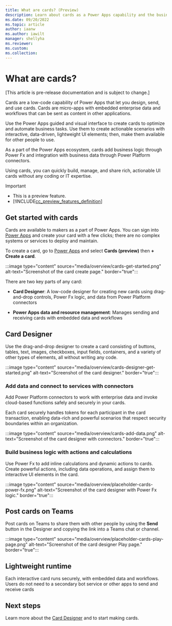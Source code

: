 ```yaml
---
title: What are cards? (Preview)
description: Learn about cards as a Power Apps capability and the business problems they can help you solve.
ms.date: 09/20/2022
ms.topic: article
author: iaanw
ms.author: iawilt
manager: shellyha
ms.reviewer: 
ms.custom: 
ms.collection: 
---
```


# What are cards?

[This article is pre-release documentation and is subject to change.]

Cards are a low-code capability of Power Apps that let you design, send, and use cards. Cards are micro-apps with embedded enterprise data and workflows that can be sent as content in other applications.

Use the Power Apps guided and visual interface to create cards to optimize and automate business tasks. Use them to create actionable scenarios with interactive, data-driven, lightweight UI elements; then, make them available for other people to use.

As a part of the Power Apps ecosystem, cards add business logic through Power Fx and integration with business data through Power Platform connectors.

Using cards, you can quickly build, manage, and share rich, actionable UI cards without any coding or IT expertise.

> [!IMPORTANT]
> - This is a preview feature.
> - [!INCLUDE[cc_preview_features_definition](../includes/cc-preview-features-definition.md)]

## Get started with cards

Cards are available to makers as a part of Power Apps. You can sign into [Power Apps](https://make.powerapps.com) and create your card with a few clicks; there are no complex systems or services to deploy and maintain.

To create a card, go to [Power Apps](https://make.powerapps.com) and select **Cards (preview)** then **+ Create a card**.

:::image type="content" source="media/overview/cards-get-started.png" alt-text="Screenshot of the card create page." border="true":::

There are two key parts of any card:

- **Card Designer**: A low-code designer for creating new cards using drag-and-drop controls, Power Fx logic, and data from Power Platform connectors

- **Power Apps data and resource management**: Manages sending and receiving cards with embedded data and workflows

## Card Designer

Use the drag-and-drop designer to create a card consisting of buttons, tables, text, images, checkboxes, input fields, containers, and a variety of other types of elements, all without writing any code.

:::image type="content" source="media/overview/cards-designer-get-started.png" alt-text="Screenshot of the card designer." border="true":::

### Add data and connect to services with connectors

Add Power Platform connectors to work with enterprise data and invoke cloud-based functions safely and securely in your cards.

Each card securely handles tokens for each participant in the card transaction, enabling data-rich and powerful scenarios that respect security boundaries within an organization.

:::image type="content" source="media/overview/cards-add-data.png" alt-text="Screenshot of the card designer with connectors." border="true":::

### Build business logic with actions and calculations

Use Power Fx to add inline calculations and dynamic actions to cards. Create powerful actions, including data operations, and assign them to interactive UI elements in the card.

:::image type="content" source="media/overview/placeholder-cards-power-fx.png" alt-text="Screenshot of the card designer with Power Fx logic." border="true":::

## Post cards on Teams

Post cards on Teams to share them with other people by using the **Send** button in the Designer and copying the link into a Teams chat or channel.

:::image type="content" source="media/overview/placeholder-cards-play-page.png" alt-text="Screenshot of the card designer Play page." border="true":::

## Lightweight runtime

Each interactive card runs securely, with embedded data and workflows. Users do not need to a secondary bot service or other apps to send and receive cards

## Next steps

Learn more about the [Card Designer](make-a-card/designer-overview.md) and to start making cards.
